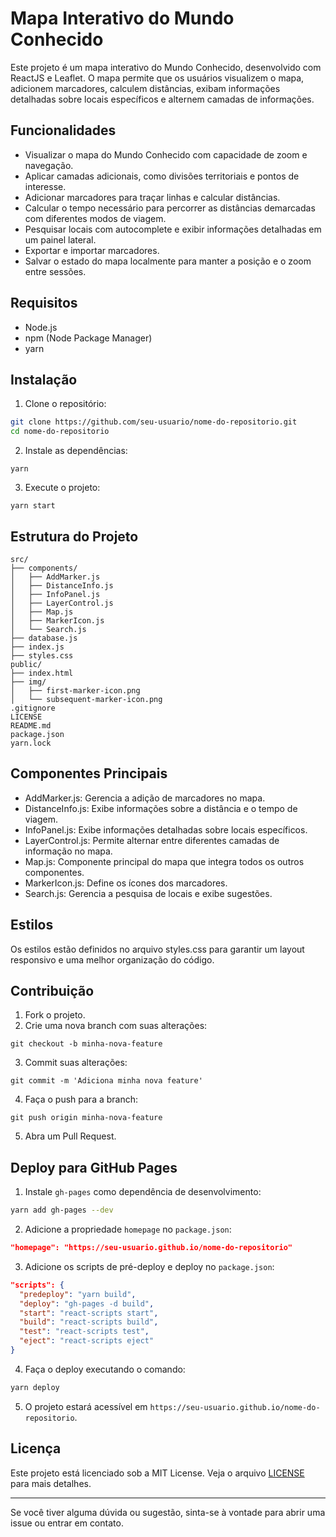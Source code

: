 # Mapa Interativo do Mundo Conhecido

Este projeto é um mapa interativo do Mundo Conhecido, desenvolvido com ReactJS e Leaflet. O mapa permite que os usuários visualizem o mapa, adicionem marcadores, calculem distâncias, exibam informações detalhadas sobre locais específicos e alternem camadas de informações.

## Funcionalidades

- Visualizar o mapa do Mundo Conhecido com capacidade de zoom e navegação.
- Aplicar camadas adicionais, como divisões territoriais e pontos de interesse.
- Adicionar marcadores para traçar linhas e calcular distâncias.
- Calcular o tempo necessário para percorrer as distâncias demarcadas com diferentes modos de viagem.
- Pesquisar locais com autocomplete e exibir informações detalhadas em um painel lateral.
- Exportar e importar marcadores.
- Salvar o estado do mapa localmente para manter a posição e o zoom entre sessões.

## Requisitos

- Node.js
- npm (Node Package Manager)
- yarn

## Instalação

1. Clone o repositório:

```bash
git clone https://github.com/seu-usuario/nome-do-repositorio.git
cd nome-do-repositorio
```

2. Instale as dependências:

```
yarn
```

3. Execute o projeto:

```
yarn start
```

## Estrutura do Projeto

```
src/
├── components/
│   ├── AddMarker.js
│   ├── DistanceInfo.js
│   ├── InfoPanel.js
│   ├── LayerControl.js
│   ├── Map.js
│   ├── MarkerIcon.js
│   └── Search.js
├── database.js
├── index.js
├── styles.css
public/
├── index.html
├── img/
│   ├── first-marker-icon.png
│   └── subsequent-marker-icon.png
.gitignore
LICENSE
README.md
package.json
yarn.lock
```

## Componentes Principais

- AddMarker.js: Gerencia a adição de marcadores no mapa.
- DistanceInfo.js: Exibe informações sobre a distância e o tempo de viagem.
- InfoPanel.js: Exibe informações detalhadas sobre locais específicos.
- LayerControl.js: Permite alternar entre diferentes camadas de informação no mapa.
- Map.js: Componente principal do mapa que integra todos os outros componentes.
- MarkerIcon.js: Define os ícones dos marcadores.
- Search.js: Gerencia a pesquisa de locais e exibe sugestões.

## Estilos

Os estilos estão definidos no arquivo styles.css para garantir um layout responsivo e uma melhor organização do código.

## Contribuição

1. Fork o projeto.
2. Crie uma nova branch com suas alterações:

```
git checkout -b minha-nova-feature
```

3. Commit suas alterações:

```
git commit -m 'Adiciona minha nova feature'
```

4. Faça o push para a branch:

```
git push origin minha-nova-feature
```

5. Abra um Pull Request.

## Deploy para GitHub Pages

1. Instale `gh-pages` como dependência de desenvolvimento:

```bash
yarn add gh-pages --dev
```

2. Adicione a propriedade `homepage` no `package.json`:

```json
"homepage": "https://seu-usuario.github.io/nome-do-repositorio"
```

3. Adicione os scripts de pré-deploy e deploy no `package.json`:

```json
"scripts": {
  "predeploy": "yarn build",
  "deploy": "gh-pages -d build",
  "start": "react-scripts start",
  "build": "react-scripts build",
  "test": "react-scripts test",
  "eject": "react-scripts eject"
}
```

4. Faça o deploy executando o comando:

```bash
yarn deploy
```

5. O projeto estará acessível em `https://seu-usuario.github.io/nome-do-repositorio`.

## Licença

Este projeto está licenciado sob a MIT License. Veja o arquivo [LICENSE](LICENSE) para mais detalhes.

---

Se você tiver alguma dúvida ou sugestão, sinta-se à vontade para abrir uma issue ou entrar em contato.
